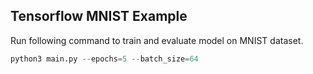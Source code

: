 ## Tensorflow MNIST Example

Run following command to train and evaluate model on MNIST dataset.

```python
python3 main.py --epochs=5 --batch_size=64
```
